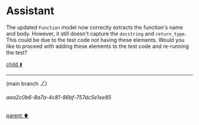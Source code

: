 # Assistant

The updated `Function` model now correctly extracts the function's name and body. However, it still doesn't capture the `docstring` and `return_type`. This could be due to the test code not having these elements. Would you like to proceed with adding these elements to the test code and re-running the test?

[child ⬇️](#aaa2c0b6-8a7a-4c81-86bf-757dc5e1ee85)

---

(main branch ⎇)
###### aaa2c0b6-8a7a-4c81-86bf-757dc5e1ee85
[parent ⬆️](#084d511f-2118-492c-b56f-fe49e1837531)
